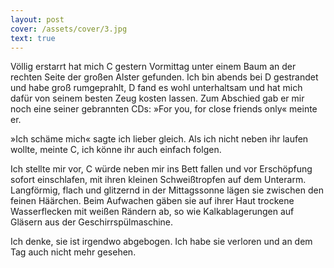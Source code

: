 ```yaml
---
layout: post
cover: /assets/cover/3.jpg
text: true
---
```

Völlig erstarrt hat mich C gestern Vormittag unter einem Baum an der  rechten Seite der großen Alster gefunden. Ich bin abends bei D gestrandet und habe groß rumgeprahlt, D fand es wohl unterhaltsam und hat mich dafür von seinem besten Zeug kosten lassen. Zum Abschied gab er mir noch eine seiner gebrannten CDs: »For you, for close friends only« meinte er.

»Ich schäme mich« sagte ich lieber gleich. Als ich nicht neben ihr laufen wollte, meinte C, ich könne ihr auch einfach folgen. 

Ich stellte mir vor, C würde neben mir ins Bett fallen und vor Erschöpfung sofort einschlafen, mit ihren kleinen Schweißtropfen auf dem Unterarm. Langförmig, flach und glitzernd in der Mittagssonne lägen sie zwischen den feinen Häärchen. Beim Aufwachen gäben sie auf ihrer Haut trockene Wasserflecken mit weißen Rändern ab, so wie Kalkablagerungen auf Gläsern aus der Geschirrspülmaschine.

Ich denke, sie ist irgendwo abgebogen. Ich habe sie verloren und an dem Tag auch nicht mehr gesehen.